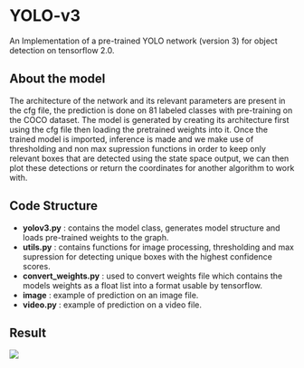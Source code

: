# YOLO-v3
An Implementation of a pre-trained YOLO network (version 3) for object detection on tensorflow 2.0.
## About the model
The architecture of the network and its relevant parameters are present in the cfg file, the prediction is done on 81 labeled classes with pre-training on the COCO dataset. 
The model is generated by creating its architecture first using the cfg file then loading the pretrained weights into it.
Once the trained model is imported, inference is made and we make use of thresholding and non max supression functions in order to keep only relevant boxes that are detected using the state space output, we can then plot these detections or return the coordinates for another algorithm to work with.
## Code Structure
- **yolov3.py** : contains the model class, generates model structure and loads pre-trained weights to the graph.
- **utils.py** : contains functions for image processing, thresholding and max supression for detecting unique boxes with the highest confidence scores.
- **convert_weights.py** : used to convert weights file which contains the models weights as a float list into a format usable by tensorflow.
- **image** : example of prediction on an image file.
- **video.py** : example of prediction on a video file.
## Result
![](result.gif)
